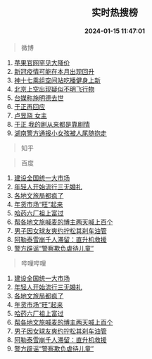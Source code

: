 <div align="center"><h2>实时热搜榜</h2><h4>2024-01-15 11:47:01</h4></div>

> 微博  

1. [苹果官网罕见大降价](https://s.weibo.com/weibo?q=%23%E8%8B%B9%E6%9E%9C%E5%AE%98%E7%BD%91%E7%BD%95%E8%A7%81%E5%A4%A7%E9%99%8D%E4%BB%B7%23&t=31&band_rank=1&Refer=top)<br />
2. [新冠疫情可能在本月出现回升](https://s.weibo.com/weibo?q=%23%E6%96%B0%E5%86%A0%E7%96%AB%E6%83%85%E5%8F%AF%E8%83%BD%E5%9C%A8%E6%9C%AC%E6%9C%88%E5%87%BA%E7%8E%B0%E5%9B%9E%E5%8D%87%23&t=31&band_rank=2&Refer=top)<br />
3. [神十七乘组空间站吃播健身上新](https://s.weibo.com/weibo?q=%23%E7%A5%9E%E5%8D%81%E4%B8%83%E4%B9%98%E7%BB%84%E7%A9%BA%E9%97%B4%E7%AB%99%E5%90%83%E6%92%AD%E5%81%A5%E8%BA%AB%E4%B8%8A%E6%96%B0%23&t=31&band_rank=3&Refer=top)<br />
4. [北京上空出现疑似不明飞行物](https://s.weibo.com/weibo?q=%23%E5%8C%97%E4%BA%AC%E4%B8%8A%E7%A9%BA%E5%87%BA%E7%8E%B0%E7%96%91%E4%BC%BC%E4%B8%8D%E6%98%8E%E9%A3%9E%E8%A1%8C%E7%89%A9%23&t=31&band_rank=4&Refer=top)<br />
5. [台媒称施明德去世](https://s.weibo.com/weibo?q=%23%E5%8F%B0%E5%AA%92%E7%A7%B0%E6%96%BD%E6%98%8E%E5%BE%B7%E5%8E%BB%E4%B8%96%23&t=31&band_rank=5&Refer=top)<br />
6. [于正再回应](https://s.weibo.com/weibo?q=%E4%BA%8E%E6%AD%A3%E5%86%8D%E5%9B%9E%E5%BA%94&t=31&band_rank=6&Refer=top)<br />
7. [卢昱晓 女主](https://s.weibo.com/weibo?q=%E5%8D%A2%E6%98%B1%E6%99%93%20%E5%A5%B3%E4%B8%BB&t=31&band_rank=7&Refer=top)<br />
8. [于正 我的剧从来都是靠剧情](https://s.weibo.com/weibo?q=%E4%BA%8E%E6%AD%A3%20%E6%88%91%E7%9A%84%E5%89%A7%E4%BB%8E%E6%9D%A5%E9%83%BD%E6%98%AF%E9%9D%A0%E5%89%A7%E6%83%85&t=31&band_rank=8&Refer=top)<br />
9. [湖南警方通报小女孩被人尾随抱走](https://s.weibo.com/weibo?q=%23%E6%B9%96%E5%8D%97%E8%AD%A6%E6%96%B9%E9%80%9A%E6%8A%A5%E5%B0%8F%E5%A5%B3%E5%AD%A9%E8%A2%AB%E4%BA%BA%E5%B0%BE%E9%9A%8F%E6%8A%B1%E8%B5%B0%23&t=31&band_rank=9&Refer=top)<br />

> 知乎  


> 百度  

1. [建设全国统一大市场](https://www.baidu.com/s?wd=%E5%BB%BA%E8%AE%BE%E5%85%A8%E5%9B%BD%E7%BB%9F%E4%B8%80%E5%A4%A7%E5%B8%82%E5%9C%BA&sa=fyb_news&rsv_dl=fyb_news)<br />
2. [年轻人开始流行三无婚礼](https://www.baidu.com/s?wd=%E5%B9%B4%E8%BD%BB%E4%BA%BA%E5%BC%80%E5%A7%8B%E6%B5%81%E8%A1%8C%E4%B8%89%E6%97%A0%E5%A9%9A%E7%A4%BC&sa=fyb_news&rsv_dl=fyb_news)<br />
3. [各地文旅局都疯了](https://www.baidu.com/s?wd=%E5%90%84%E5%9C%B0%E6%96%87%E6%97%85%E5%B1%80%E9%83%BD%E7%96%AF%E4%BA%86&sa=fyb_news&rsv_dl=fyb_news)<br />
4. [年货市场“旺”起来](https://www.baidu.com/s?wd=%E5%B9%B4%E8%B4%A7%E5%B8%82%E5%9C%BA%E2%80%9C%E6%97%BA%E2%80%9D%E8%B5%B7%E6%9D%A5&sa=fyb_news&rsv_dl=fyb_news)<br />
5. [哈药六厂祖上富过](https://www.baidu.com/s?wd=%E5%93%88%E8%8D%AF%E5%85%AD%E5%8E%82%E7%A5%96%E4%B8%8A%E5%AF%8C%E8%BF%87&sa=fyb_news&rsv_dl=fyb_news)<br />
6. [帮各地文旅喊麦的博主两天喊上百个](https://www.baidu.com/s?wd=%E5%B8%AE%E5%90%84%E5%9C%B0%E6%96%87%E6%97%85%E5%96%8A%E9%BA%A6%E7%9A%84%E5%8D%9A%E4%B8%BB%E4%B8%A4%E5%A4%A9%E5%96%8A%E4%B8%8A%E7%99%BE%E4%B8%AA&sa=fyb_news&rsv_dl=fyb_news)<br />
7. [男子因女球友爽约拧松其刹车油管](https://www.baidu.com/s?wd=%E7%94%B7%E5%AD%90%E5%9B%A0%E5%A5%B3%E7%90%83%E5%8F%8B%E7%88%BD%E7%BA%A6%E6%8B%A7%E6%9D%BE%E5%85%B6%E5%88%B9%E8%BD%A6%E6%B2%B9%E7%AE%A1&sa=fyb_news&rsv_dl=fyb_news)<br />
8. [阿勒泰雪崩千人滞留：直升机救援](https://www.baidu.com/s?wd=%E9%98%BF%E5%8B%92%E6%B3%B0%E9%9B%AA%E5%B4%A9%E5%8D%83%E4%BA%BA%E6%BB%9E%E7%95%99%EF%BC%9A%E7%9B%B4%E5%8D%87%E6%9C%BA%E6%95%91%E6%8F%B4&sa=fyb_news&rsv_dl=fyb_news)<br />
9. [警方辟谣“警察欺负虐待儿童”](https://www.baidu.com/s?wd=%E8%AD%A6%E6%96%B9%E8%BE%9F%E8%B0%A3%E2%80%9C%E8%AD%A6%E5%AF%9F%E6%AC%BA%E8%B4%9F%E8%99%90%E5%BE%85%E5%84%BF%E7%AB%A5%E2%80%9D&sa=fyb_news&rsv_dl=fyb_news)<br />

> 哔哩哔哩  

1. [建设全国统一大市场](https://www.baidu.com/s?wd=%E5%BB%BA%E8%AE%BE%E5%85%A8%E5%9B%BD%E7%BB%9F%E4%B8%80%E5%A4%A7%E5%B8%82%E5%9C%BA&sa=fyb_news&rsv_dl=fyb_news)<br />
2. [年轻人开始流行三无婚礼](https://www.baidu.com/s?wd=%E5%B9%B4%E8%BD%BB%E4%BA%BA%E5%BC%80%E5%A7%8B%E6%B5%81%E8%A1%8C%E4%B8%89%E6%97%A0%E5%A9%9A%E7%A4%BC&sa=fyb_news&rsv_dl=fyb_news)<br />
3. [各地文旅局都疯了](https://www.baidu.com/s?wd=%E5%90%84%E5%9C%B0%E6%96%87%E6%97%85%E5%B1%80%E9%83%BD%E7%96%AF%E4%BA%86&sa=fyb_news&rsv_dl=fyb_news)<br />
4. [年货市场“旺”起来](https://www.baidu.com/s?wd=%E5%B9%B4%E8%B4%A7%E5%B8%82%E5%9C%BA%E2%80%9C%E6%97%BA%E2%80%9D%E8%B5%B7%E6%9D%A5&sa=fyb_news&rsv_dl=fyb_news)<br />
5. [哈药六厂祖上富过](https://www.baidu.com/s?wd=%E5%93%88%E8%8D%AF%E5%85%AD%E5%8E%82%E7%A5%96%E4%B8%8A%E5%AF%8C%E8%BF%87&sa=fyb_news&rsv_dl=fyb_news)<br />
6. [帮各地文旅喊麦的博主两天喊上百个](https://www.baidu.com/s?wd=%E5%B8%AE%E5%90%84%E5%9C%B0%E6%96%87%E6%97%85%E5%96%8A%E9%BA%A6%E7%9A%84%E5%8D%9A%E4%B8%BB%E4%B8%A4%E5%A4%A9%E5%96%8A%E4%B8%8A%E7%99%BE%E4%B8%AA&sa=fyb_news&rsv_dl=fyb_news)<br />
7. [男子因女球友爽约拧松其刹车油管](https://www.baidu.com/s?wd=%E7%94%B7%E5%AD%90%E5%9B%A0%E5%A5%B3%E7%90%83%E5%8F%8B%E7%88%BD%E7%BA%A6%E6%8B%A7%E6%9D%BE%E5%85%B6%E5%88%B9%E8%BD%A6%E6%B2%B9%E7%AE%A1&sa=fyb_news&rsv_dl=fyb_news)<br />
8. [阿勒泰雪崩千人滞留：直升机救援](https://www.baidu.com/s?wd=%E9%98%BF%E5%8B%92%E6%B3%B0%E9%9B%AA%E5%B4%A9%E5%8D%83%E4%BA%BA%E6%BB%9E%E7%95%99%EF%BC%9A%E7%9B%B4%E5%8D%87%E6%9C%BA%E6%95%91%E6%8F%B4&sa=fyb_news&rsv_dl=fyb_news)<br />
9. [警方辟谣“警察欺负虐待儿童”](https://www.baidu.com/s?wd=%E8%AD%A6%E6%96%B9%E8%BE%9F%E8%B0%A3%E2%80%9C%E8%AD%A6%E5%AF%9F%E6%AC%BA%E8%B4%9F%E8%99%90%E5%BE%85%E5%84%BF%E7%AB%A5%E2%80%9D&sa=fyb_news&rsv_dl=fyb_news)<br />
